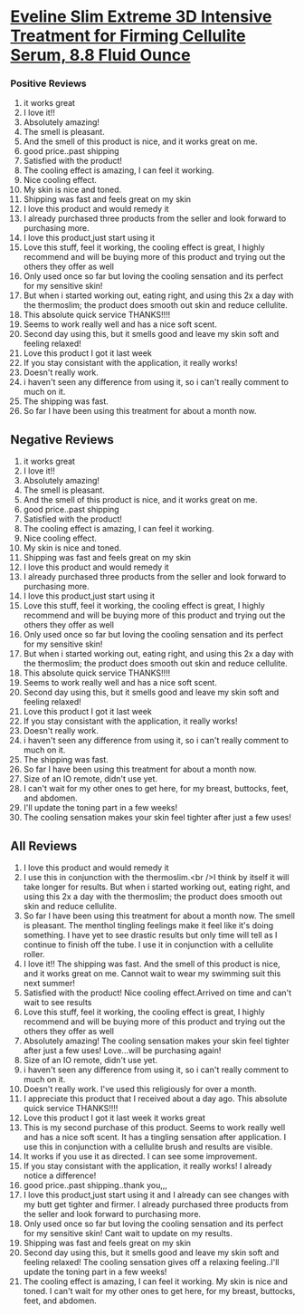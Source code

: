 # [Eveline Slim Extreme 3D Intensive Treatment for Firming Cellulite Serum, 8.8 Fluid Ounce](https://products.checkmycream.com/products/Eveline-Slim-Extreme-3D-Intensive-Treatment-for-Firming-Cellulite-Serum-8.8-Fluid-Ounce.html)

### Positive Reviews

<ol>
      <li>it works great</li>
      <li>I love it!!</li>
      <li>Absolutely amazing!</li>
      <li>The smell is pleasant.  </li>
      <li>And the smell of this product is nice, and it works great on me.</li>
      <li>good price..past shipping</li>
      <li>Satisfied with the product!</li>
      <li>The cooling effect is amazing, I can feel it working.</li>
      <li>Nice cooling effect.</li>
      <li>My skin is nice and toned.</li>
      <li>Shipping was fast and feels great on my skin</li>
      <li>I love this product and would remedy it</li>
      <li>I already purchased three products from the seller and look forward to purchasing more.</li>
      <li>I love this product,just start using it</li>
      <li>Love this stuff, feel it working, the cooling effect is great, I highly recommend and will be buying more of this product and trying out the others they offer as well</li>
      <li>Only used once so far but loving the cooling sensation and its perfect for my sensitive skin!</li>
      <li>But when i started working out, eating right, and using this 2x a day with the thermoslim; the product does smooth out skin and reduce cellulite.</li>
      <li>This absolute quick service THANKS!!!!</li>
      <li>Seems to work really well and has a nice soft scent.  </li>
      <li>Second day using this, but it smells good and leave my skin soft and feeling relaxed!</li>
      <li>Love this product I got it last week</li>
      <li>If you stay consistant with the application, it really works!</li>
      <li>Doesn&#x27;t really work.</li>
      <li>i haven&#x27;t seen any difference from using it, so i can&#x27;t really comment to much on it.</li>
      <li>The shipping was fast.</li>
      <li>So far I have been using this treatment for about a month now.  </li>
</ol>


<h2>Negative Reviews</h2>
<ol>
<li> it works great</li>
<li> I love it!!</li>
<li> Absolutely amazing!</li>
<li> The smell is pleasant.  </li>
<li> And the smell of this product is nice, and it works great on me.</li>
<li> good price..past shipping</li>
<li> Satisfied with the product!</li>
<li> The cooling effect is amazing, I can feel it working.</li>
<li> Nice cooling effect.</li>
<li> My skin is nice and toned.</li>
<li> Shipping was fast and feels great on my skin</li>
<li> I love this product and would remedy it</li>
<li> I already purchased three products from the seller and look forward to purchasing more.</li>
<li> I love this product,just start using it</li>
<li> Love this stuff, feel it working, the cooling effect is great, I highly recommend and will be buying more of this product and trying out the others they offer as well</li>
<li> Only used once so far but loving the cooling sensation and its perfect for my sensitive skin!</li>
<li> But when i started working out, eating right, and using this 2x a day with the thermoslim; the product does smooth out skin and reduce cellulite.</li>
<li> This absolute quick service THANKS!!!!</li>
<li> Seems to work really well and has a nice soft scent.  </li>
<li> Second day using this, but it smells good and leave my skin soft and feeling relaxed!</li>
<li> Love this product I got it last week</li>
<li> If you stay consistant with the application, it really works!</li>
<li> Doesn&#x27;t really work.</li>
<li> i haven&#x27;t seen any difference from using it, so i can&#x27;t really comment to much on it.</li>
<li> The shipping was fast.</li>
<li> So far I have been using this treatment for about a month now.  </li>
<li> Size of an IO remote, didn&#x27;t use yet.</li>
<li> I can&#x27;t wait for my other ones to get here, for my breast, buttocks, feet, and abdomen.</li>
<li> I&#x27;ll update the toning part in a few weeks!</li>
<li> The cooling sensation makes your skin feel tighter after just a few uses!</li>
</ol>

<h2>All Reviews</h2>

<ol>
    <li> I love this product and would remedy it</li>
    <li> I use this in conjunction with the thermoslim.&lt;br /&gt;I think by itself it will take longer for results. But when i started working out, eating right, and using this 2x a day with the thermoslim; the product does smooth out skin and reduce cellulite.</li>
    <li> So far I have been using this treatment for about a month now.  The smell is pleasant.  The menthol tingling feelings make it feel like it&#x27;s doing something.  I have yet to see drastic results but only time will tell as I continue to finish off the tube.  I use it in conjunction with a cellulite roller.</li>
    <li> I love it!! The shipping was fast. And the smell of this product is nice, and it works great on me. Cannot wait to wear my swimming suit this next summer!</li>
    <li> Satisfied with the product! Nice cooling effect.Arrived on time and can&#x27;t wait to see results</li>
    <li> Love this stuff, feel it working, the cooling effect is great, I highly recommend and will be buying more of this product and trying out the others they offer as well</li>
    <li> Absolutely amazing! The cooling sensation makes your skin feel tighter after just a few uses! Love...will be purchasing again!</li>
    <li> Size of an IO remote, didn&#x27;t use yet.</li>
    <li> i haven&#x27;t seen any difference from using it, so i can&#x27;t really comment to much on it.</li>
    <li> Doesn&#x27;t really work. I&#x27;ve used this religiously for over a month.</li>
    <li> I appreciate this product that I received about a day ago. This absolute quick service THANKS!!!!</li>
    <li> Love this product I got it last week it works great</li>
    <li> This is my second purchase of this product.  Seems to work really well and has a nice soft scent.  It has a tingling sensation after application.  I use this in conjunction with a cellulite brush and results are visible.</li>
    <li> It works if you use it as directed. I can see some improvement.</li>
    <li> If you stay consistant with the application, it really works! I already notice a difference!</li>
    <li> good price..past shipping..thank you,,,</li>
    <li> I love this product,just start using it and I already can see changes with my butt get tighter and firmer. I already purchased three products from the seller and look forward to purchasing more.</li>
    <li> Only used once so far but loving the cooling sensation and its perfect for my sensitive skin! Cant wait to update on my results.</li>
    <li> Shipping was fast and feels great on my skin</li>
    <li> Second day using this, but it smells good and leave my skin soft and feeling relaxed! The cooling sensation gives off a relaxing feeling..I&#x27;ll update the toning part in a few weeks!</li>
    <li> The cooling effect is amazing, I can feel it working. My skin is nice and toned. I can&#x27;t wait for my other ones to get here, for my breast, buttocks, feet, and abdomen.</li>
</ol>




